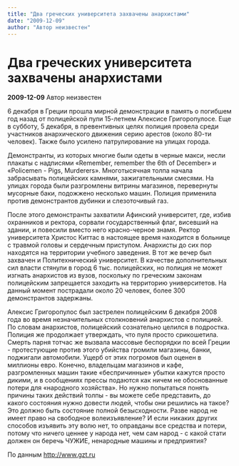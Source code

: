 ```yaml
---
title: "Два греческих университета захвачены анархистами"
date: "2009-12-09"
author: "Автор неизвестен"
---
```


# Два греческих университета захвачены анархистами

**2009-12-09** Автор неизвестен

6 декабря в Греции прошла мирной демонстрации в память о погибшем год назад от полицейской пули 15-летнем Алексисе Григоропулосе. Еще в субботу, 5 декабря, в превентивных целях полиция провела среди участников анархического движения серию арестов (около 80-ти человек). Также было усилено патрулирование на улицах города.

Демонстранты, из которых многие были одеты в черные макси, несли плакаты с надписями «Remember, remember the 6th of December» и «Policemen - Pigs, Murderers». Многотысячная толпа начала забрасывать полицейских камнями, зажигательными смесями. На улицах города были разгромлены витрины магазинов, перевернуты мусорные баки, подожжено несколько машин. Полиция применила против демонстрантов дубинки и слезоточивый газ.

После этого демонстранты захватили Афинский университет, где, избив охранников и ректора, сорвали государственный флаг, висевший на здании, и повесили вместо него красно-черное знамя. Ректор университета Христос Киттас в настоящее время находится в больнице с травмой головы и сердечным приступом. Анархисты до сих пор находятся на территории учебного заведения. В тот же вечер был захвачен и Политехнический университет. В качестве дополнительных сил власти стянули в город 6 тыс. полицейских, но полиция не может изгнать анархистов из вузов, поскольку по греческим законам полицейским запрещается заходить на территорию университетов. На данный момент пострадали около 20 человек, более 300 демонстрантов задержаны.

Алексис Григоропулос был застрелен полицейским 6 декабря 2008 года во время незначительных столкновений анархистов с полицией. По словам анархистов, полицейский сознательно целился в подростка. Полиция же продолжает утверждать, что пуля просто срикошетила. Смерть парня тотчас же вызвала массовые беспорядки по всей Греции - протестующие против этого убийства громили магазины, банки, поджигали автомобили. Ущерб от этих погромов был оценен в миллионы евро. Конечно, владельцам магазинов и кафе, разгромленных машин такие «беспричинные» убытки кажутся просто дикими, и в сообщениях прессы подаются как ничем не обоснованные потери для «народного хозяйства». Но нужно попытаться понять причины таких действий толпы - вы можете себе представить, до какого состояния нужно довести людей, чтобы они решились на такое? Это должно быть состояние полной безысходности. Разве народ не имеет право на свободное волеизъявление? И если никаких других способов изъявить эту волю нет, то оправданы все средства и потери, потому что ничего ценнее у народа нет, чем сам народ - с какой стати должен он беречь ЧУЖИЕ, ненародные машины и предприятия?

По данным http://www.gzt.ru